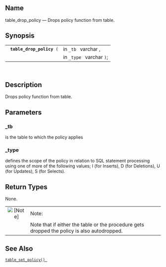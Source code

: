 <div>

<div>

</div>

<div>

## Name

table_drop_policy — Drops policy function from table.

</div>

<div>

## Synopsis

<div>

|                                |                          |
|--------------------------------|--------------------------|
| ` `**`table_drop_policy`**` (` | in `_tb ` varchar ,      |
|                                | in `_type ` varchar `)`; |

<div>

 

</div>

</div>

</div>

<div>

## Description

Drops policy function from table.

</div>

<div>

## Parameters

<div>

### \_tb

is the table to which the policy applies

</div>

<div>

### \_type

defines the scope of the policy in relation to SQL statement processing
using one of more of the following values; I (for Inserts), D (for
Deletions), U (for Updates), S (for Selects).

</div>

</div>

<div>

## Return Types

None.

<div>

|                              |                                                                                             |
|:----------------------------:|:--------------------------------------------------------------------------------------------|
| ![\[Note\]](images/note.png) | Note:                                                                                       |
|                              | Note that if either the table or the procedure gets dropped the policy is also autodropped. |

</div>

</div>

<div>

## See Also

<a href="fn_table_set_policy.html" class="link"
title="table_set_policy"><code
class="function">table_set_policy() </code></a>

</div>

</div>
